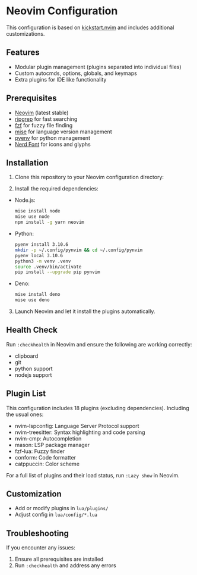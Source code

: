 # Neovim Configuration

This configuration is based on [kickstart.nvim](https://github.com/nvim-lua/kickstart.nvim) and includes additional customizations.

## Features

- Modular plugin management (plugins separated into individual files)
- Custom autocmds, options, globals, and keymaps
- Extra plugins for IDE like functionality

## Prerequisites

- [Neovim](https://neovim.io/) (latest stable)
- [ripgrep](https://github.com/BurntSushi/ripgrep) for fast searching
- [fzf](https://github.com/junegunn/fzf) for fuzzy file finding
- [mise](https://github.com/jdx/mise) for language version management
- [pyenv](https://github.com/pyenv/pyenv) for python management
- [Nerd Font](https://www.nerdfonts.com/font-downloads) for icons and glyphs

## Installation

1. Clone this repository to your Neovim configuration directory:

2. Install the required dependencies:

- Node.js:

  ```bash
  mise install node
  mise use node
  npm install -g yarn neovim
  ```

- Python:

  ```bash
  pyenv install 3.10.6
  mkdir -p ~/.config/pynvim && cd ~/.config/pynvim
  pyenv local 3.10.6
  python3 -m venv .venv
  source .venv/bin/activate
  pip install --upgrade pip pynvim
  ```

- Deno:
  ```bash
  mise install deno
  mise use deno
  ```

3. Launch Neovim and let it install the plugins automatically.

## Health Check

Run `:checkhealth` in Neovim and ensure the following are working correctly:

- clipboard
- git
- python support
- nodejs support

## Plugin List

This configuration includes 18 plugins (excluding dependencies).
Including the usual ones:

- nvim-lspconfig: Language Server Protocol support
- nvim-treesitter: Syntax highlighting and code parsing
- nvim-cmp: Autocompletion
- mason: LSP package manager
- fzf-lua: Fuzzy finder
- conform: Code formatter
- catppuccin: Color scheme

For a full list of plugins and their load status, run `:Lazy show` in Neovim.

## Customization

- Add or modify plugins in `lua/plugins/`
- Adjust config in `lua/config/*.lua`

## Troubleshooting

If you encounter any issues:

1. Ensure all prerequisites are installed
2. Run `:checkhealth` and address any errors
